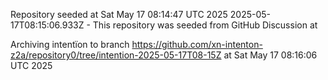 Repository seeded at Sat May 17 08:14:47 UTC 2025
 2025-05-17T08:15:06.933Z - This repository was seeded from GitHub Discussion  at 

Archiving intentïon to branch https://github.com/xn-intenton-z2a/repository0/tree/intention-2025-05-17T08-15Z at Sat May 17 08:16:06 UTC 2025
